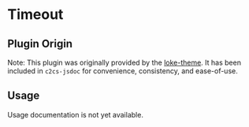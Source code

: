 Timeout
======================

## Plugin Origin

Note: This plugin was originally provided by the [loke-theme](https://github.com/LOKE/jsdoc-theme). 
It has been included in `c2cs-jsdoc` for convenience, consistency, and ease-of-use.

## Usage

Usage documentation is not yet available.
